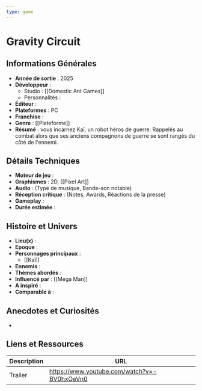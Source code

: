 ```yaml
---
type: game
---
```


# Gravity Circuit

## Informations Générales

- **Année de sortie** : 2025
- **Développeur** : 
	- Studio : [[Domestic Ant Games]]
	- Personnalités : 
- **Éditeur** : 
- **Plateformes** : PC
- **Franchise** : 
- **Genre** : [[Plateforme]]
- **Résumé** : vous incarnez Kaï, un robot héros de guerre. Rappelés au combat alors que ses anciens compagnons de guerre se sont rangés du côté de l'ennemi.

## Détails Techniques
- **Moteur de jeu** : 
- **Graphismes** : 2D, [[Pixel Art]]
- **Audio** : (Type de musique, Bande-son notable)
- **Réception critique** : (Notes, Awards, Réactions de la presse)
- **Gameplay** :
- **Durée estimée** : 

## Histoire et Univers
- **Lieu(x)** : 
- **Epoque** : 
- **Personnages principaux** : 
	- [[Kaï]]
- **Ennemis** :
- **Thèmes abordés** : 
- **Influencé par** : [[Mega Man]]
- **A inspiré** : 
- **Comparable à** :
## Anecdotes et Curiosités
- 
## Liens et Ressources

| Description | URL                                         |
| ----------- | ------------------------------------------- |
| Trailer     | https://www.youtube.com/watch?v=-BV0hxOeVn0 |
